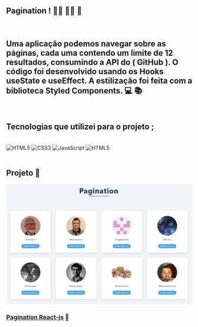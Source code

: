 ## Pagination !  👨‍🦱 👨‍🦰 👩
<br>

## Uma aplicação podemos navegar sobre as páginas, cada uma contendo um limite de 12 resultados, consumindo a API do ( GitHub ). O código foi desenvolvido usando os Hooks useState e useEffect. A estilização foi feita com a biblioteca Styled Components. 💻 📚
<br>

## Tecnologias que utilizei para o projeto ;  
<div style="display: inline_block"><br>
    <img  align="center" src="https://cdn.jsdelivr.net/gh/devicons/devicon/icons/html5/html5-original-wordmark.svg" heigth="30" width="40"alt="HTML5">
    <img  align="center" src="https://cdn.jsdelivr.net/gh/devicons/devicon/icons/css3/css3-original-wordmark.svg" heigth="30" width="40"alt="CSS3">
    <img  align="center" src="https://cdn.jsdelivr.net/gh/devicons/devicon/icons/javascript/javascript-original.svg" heigth="30" width="40"alt="JavaScript">
    <img  align="center" src="https://cdn.jsdelivr.net/gh/devicons/devicon/icons/react/react-original-wordmark.svg" heigth="30" width="40"alt="HTML5">
</div>

<br>

## Projeto 🥰

![](./src/assets/images/pagination.jpg)

### [Pagination React-js](https://alisson-aguiars2k.github.io/pagination-react-js/) 🔗
